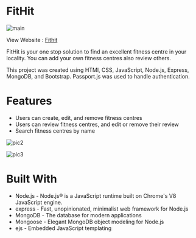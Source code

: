 # FitHit #

![main](https://user-images.githubusercontent.com/61474876/156992832-8a85c0b3-4ca0-406f-95e7-aa972d9c15c9.jpg)

View Website : [Fithit](https://fithit.herokuapp.com/)

FitHit is your one stop solution to find an excellent fitness centre in your locality. You can add your own fitness centres also review others.

This project was created using HTMl, CSS, JavaScript, Node.js, Express, MongoDB, and Bootstrap. Passport.js was used to handle authentication.

# Features #
* Users can create, edit, and remove fitness centres
* Users can review fitness centres, and edit or remove their review
* Search fitness centres by name 

![pic2](https://user-images.githubusercontent.com/61474876/156922856-64ce5c01-aa89-42c6-803e-45f92f85bfb1.jpg)

![pic3](https://user-images.githubusercontent.com/61474876/156922853-9033efd6-cb46-4fd4-8d74-8821231b5ff5.jpg)


# Built With #
* Node.js - Node.js® is a JavaScript runtime built on Chrome's V8 JavaScript engine.
* express - Fast, unopinionated, minimalist web framework for Node.js
* MongoDB - The database for modern applications
* Mongoose - Elegant MongoDB object modeling for Node.js
* ejs - Embedded JavaScript templating





